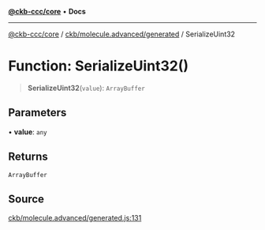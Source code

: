 [**@ckb-ccc/core**](README.md) • **Docs**

***

[@ckb-ccc/core](README.md) / [ckb/molecule.advanced/generated](ckb.molecule.advanced.generated.md) / SerializeUint32

# Function: SerializeUint32()

> **SerializeUint32**(`value`): `ArrayBuffer`

## Parameters

• **value**: `any`

## Returns

`ArrayBuffer`

## Source

[ckb/molecule.advanced/generated.js:131](https://github.com/SpectreMercury/ccc/blob/1b34760fdeb60ebebc0a7e641c12ef11dff1e7d0/packages/core/src/ckb/molecule.advanced/generated.js#L131)
